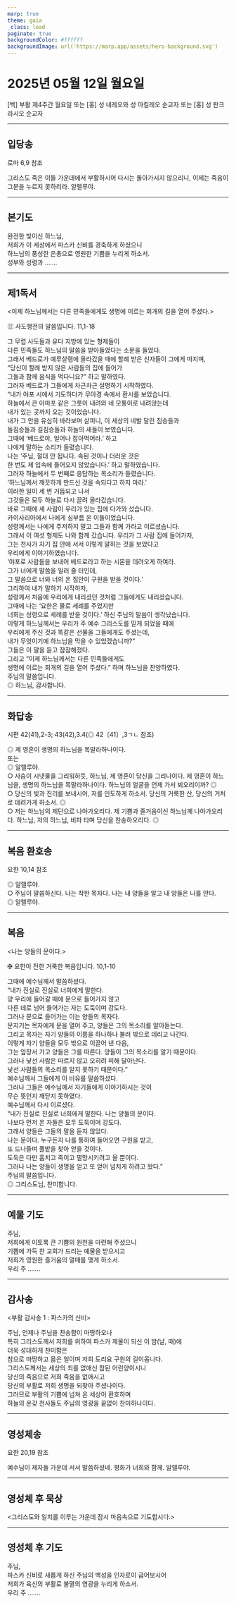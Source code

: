```yaml
---
marp: true
theme: gaia
_class: lead
paginate: true
backgroundColor: #ffffff
backgroundImage: url('https://marp.app/assets/hero-background.svg')
---
```


# 2025년 05월 12일 월요일

[백] 부활 제4주간 월요일 또는 [홍] 성 네레오와 성 아킬레오 순교자 또는 [홍] 성 판크라시오 순교자  




---

## 입당송

로마 6,9 참조

그리스도 죽은 이들 가운데에서 부활하시어 다시는 돌아가시지 않으리니, 이제는 죽음이 그분을 누르지 못하리라. 알렐루야.  
  


---

## 본기도

완전한 빛이신 하느님,  
저희가 이 세상에서 파스카 신비를 경축하게 하셨으니  
하느님의 풍성한 은총으로 영원한 기쁨을 누리게 하소서.  
성부와 성령과 …….  
  


---

## 제1독서

<이제 하느님께서는 다른 민족들에게도 생명에 이르는 회개의 길을 열어 주셨다.>

▥ 사도행전의 말씀입니다. 11,1-18

그 무렵 사도들과 유다 지방에 있는 형제들이  
다른 민족들도 하느님의 말씀을 받아들였다는 소문을 들었다.  
그래서 베드로가 예루살렘에 올라갔을 때에 할례 받은 신자들이 그에게 따지며,  
“당신이 할례 받지 않은 사람들의 집에 들어가  
그들과 함께 음식을 먹다니요?” 하고 말하였다.  
그러자 베드로가 그들에게 차근차근 설명하기 시작하였다.  
“내가 야포 시에서 기도하다가 무아경 속에서 환시를 보았습니다.  
하늘에서 큰 아마포 같은 그릇이 내려와 네 모퉁이로 내려앉는데  
내가 있는 곳까지 오는 것이었습니다.  
내가 그 안을 유심히 바라보며 살피니, 이 세상의 네발 달린 짐승들과  
들짐승들과 길짐승들과 하늘의 새들이 보였습니다.  
그때에 ‘베드로야, 일어나 잡아먹어라.’ 하고  
나에게 말하는 소리가 들렸습니다.  
나는 ‘주님, 절대 안 됩니다. 속된 것이나 더러운 것은  
한 번도 제 입속에 들어오지 않았습니다.’ 하고 말하였습니다.  
그러자 하늘에서 두 번째로 응답하는 목소리가 들렸습니다.  
‘하느님께서 깨끗하게 만드신 것을 속되다고 하지 마라.’  
이러한 일이 세 번 거듭되고 나서  
그것들은 모두 하늘로 다시 끌려 올라갔습니다.  
바로 그때에 세 사람이 우리가 있는 집에 다가와 섰습니다.  
카이사리아에서 나에게 심부름 온 이들이었습니다.  
성령께서는 나에게 주저하지 말고 그들과 함께 가라고 이르셨습니다.  
그래서 이 여섯 형제도 나와 함께 갔습니다. 우리가 그 사람 집에 들어가자,  
그는 천사가 자기 집 안에 서서 이렇게 말하는 것을 보았다고  
우리에게 이야기하였습니다.  
‘야포로 사람들을 보내어 베드로라고 하는 시몬을 데려오게 하여라.  
그가 너에게 말씀을 일러 줄 터인데,  
그 말씀으로 너와 너의 온 집안이 구원을 받을 것이다.’  
그리하여 내가 말하기 시작하자,  
성령께서 처음에 우리에게 내리셨던 것처럼 그들에게도 내리셨습니다.  
그때에 나는 ‘요한은 물로 세례를 주었지만  
너희는 성령으로 세례를 받을 것이다.’ 하신 주님의 말씀이 생각났습니다.  
이렇게 하느님께서는 우리가 주 예수 그리스도를 믿게 되었을 때에  
우리에게 주신 것과 똑같은 선물을 그들에게도 주셨는데,  
내가 무엇이기에 하느님을 막을 수 있었겠습니까?”  
그들은 이 말을 듣고 잠잠해졌다.  
그리고 “이제 하느님께서는 다른 민족들에게도  
생명에 이르는 회개의 길을 열어 주셨다.” 하며 하느님을 찬양하였다.  
주님의 말씀입니다.  
◎ 하느님, 감사합니다.  
  


---

## 화답송

시편 42(41),2-3; 43(42),3.4(◎ 42〔41〕,3ㄱㄴ 참조)

◎ 제 영혼이 생명의 하느님을 목말라하나이다.  
또는  
◎ 알렐루야.  
○ 사슴이 시냇물을 그리워하듯, 하느님, 제 영혼이 당신을 그리나이다. 제 영혼이 하느님을, 생명의 하느님을 목말라하나이다. 하느님의 얼굴을 언제 가서 뵈오리이까? ◎  
○ 당신의 빛과 진리를 보내시어, 저를 인도하게 하소서. 당신의 거룩한 산, 당신의 거처로 데려가게 하소서. ◎  
○ 저는 하느님의 제단으로 나아가오리다. 제 기쁨과 즐거움이신 하느님께 나아가오리다. 하느님, 저의 하느님, 비파 타며 당신을 찬송하오리다. ◎  
  


---

## 복음 환호송

요한 10,14 참조

◎ 알렐루야.  
○ 주님이 말씀하신다. 나는 착한 목자다. 나는 내 양들을 알고 내 양들은 나를 안다.  
◎ 알렐루야.  
  


---

## 복음

<나는 양들의 문이다.>

✠ 요한이 전한 거룩한 복음입니다. 10,1-10

그때에 예수님께서 말씀하셨다.  
“내가 진실로 진실로 너희에게 말한다.  
양 우리에 들어갈 때에 문으로 들어가지 않고  
다른 데로 넘어 들어가는 자는 도둑이며 강도다.  
그러나 문으로 들어가는 이는 양들의 목자다.  
문지기는 목자에게 문을 열어 주고, 양들은 그의 목소리를 알아듣는다.  
그리고 목자는 자기 양들의 이름을 하나하나 불러 밖으로 데리고 나간다.  
이렇게 자기 양들을 모두 밖으로 이끌어 낸 다음,  
그는 앞장서 가고 양들은 그를 따른다. 양들이 그의 목소리를 알기 때문이다.  
그러나 낯선 사람은 따르지 않고 오히려 피해 달아난다.  
낯선 사람들의 목소리를 알지 못하기 때문이다.”  
예수님께서 그들에게 이 비유를 말씀하셨다.  
그러나 그들은 예수님께서 자기들에게 이야기하시는 것이  
무슨 뜻인지 깨닫지 못하였다.  
예수님께서 다시 이르셨다.  
“내가 진실로 진실로 너희에게 말한다. 나는 양들의 문이다.  
나보다 먼저 온 자들은 모두 도둑이며 강도다.  
그래서 양들은 그들의 말을 듣지 않았다.  
나는 문이다. 누구든지 나를 통하여 들어오면 구원을 받고,  
또 드나들며 풀밭을 찾아 얻을 것이다.  
도둑은 다만 훔치고 죽이고 멸망시키려고 올 뿐이다.  
그러나 나는 양들이 생명을 얻고 또 얻어 넘치게 하려고 왔다.”  
주님의 말씀입니다.  
◎ 그리스도님, 찬미합니다.  
  


---

## 예물 기도

주님,  
저희에게 이토록 큰 기쁨의 원천을 마련해 주셨으니  
기쁨에 가득 찬 교회가 드리는 예물을 받으시고  
저희가 영원한 즐거움의 열매를 맺게 하소서.  
우리 주 …….  
  


---

## 감사송

<부활 감사송 1 : 파스카의 신비>

주님, 언제나 주님을 찬송함이 마땅하오나  
특히 그리스도께서 저희를 위하여 파스카 제물이 되신 이 밤(날, 때)에  
더욱 성대하게 찬미함은  
참으로 마땅하고 옳은 일이며 저희 도리요 구원의 길이옵니다.  
그리스도께서는 세상의 죄를 없애신 참된 어린양이시니  
당신의 죽음으로 저희 죽음을 없애시고  
당신의 부활로 저희 생명을 되찾아 주셨나이다.  
그러므로 부활의 기쁨에 넘쳐 온 세상이 환호하며  
하늘의 온갖 천사들도 주님의 영광을 끝없이 찬미하나이다.  
  


---

## 영성체송

요한 20,19 참조

예수님이 제자들 가운데 서서 말씀하셨네. 평화가 너희와 함께. 알렐루야.  
  


---

## 영성체 후 묵상

<그리스도와 일치를 이루는 가운데 잠시 마음속으로 기도합시다.>  


---

## 영성체 후 기도

주님,  
파스카 신비로 새롭게 하신 주님의 백성을 인자로이 굽어보시어  
저희가 육신의 부활로 불멸의 영광을 누리게 하소서.  
우리 주 …….